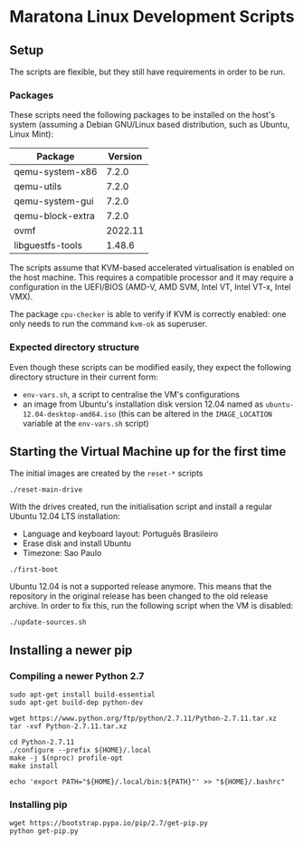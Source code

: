 # Maratona Linux Development Scripts

## Setup

The scripts are flexible, but they still have requirements in order to be run.

### Packages

These scripts need the following packages to be installed on the host's system
(assuming a Debian GNU/Linux based distribution, such as Ubuntu, Linux Mint):

|Package         |Version|
|----------------|-------|
|qemu-system-x86 |7.2.0  |
|qemu-utils      |7.2.0  |
|qemu-system-gui |7.2.0  |
|qemu-block-extra|7.2.0  |
|ovmf            |2022.11|
|libguestfs-tools|1.48.6 |

The scripts assume that KVM-based accelerated virtualisation is enabled on the
host machine. This requires a compatible processor and it may require a
configuration in the UEFI/BIOS (AMD-V, AMD SVM, Intel VT, Intel VT-x,
Intel VMX).

The package `cpu-checker` is able to verify if KVM is correctly enabled: one
only needs to run the command `kvm-ok` as superuser.

### Expected directory structure

Even though these scripts can be modified easily, they expect the following
directory structure in their current form:

- `env-vars.sh`, a script to centralise the VM's configurations
- an image from Ubuntu's installation disk version 12.04 named as
`ubuntu-12.04-desktop-amd64.iso` (this can be altered in the `IMAGE_LOCATION`
variable at the `env-vars.sh` script)

## Starting the Virtual Machine up for the first time

The initial images are created by the `reset-*` scripts

```
./reset-main-drive
```

With the drives created, run the initialisation script and install a regular
Ubuntu 12.04 LTS installation:

- Language and keyboard layout: Português Brasileiro
- Erase disk and install Ubuntu
- Timezone: Sao Paulo

```
./first-boot
```

Ubuntu 12.04 is not a supported release anymore. This means that the repository
in the original release has been changed to the old release archive. In order to
fix this, run the following script when the VM is disabled:

```
./update-sources.sh
```

## Installing a newer pip

### Compiling a newer Python 2.7

```
sudo apt-get install build-essential
sudo apt-get build-dep python-dev

wget https://www.python.org/ftp/python/2.7.11/Python-2.7.11.tar.xz
tar -xvf Python-2.7.11.tar.xz

cd Python-2.7.11
./configure --prefix ${HOME}/.local
make -j $(nproc) profile-opt
make install

echo 'export PATH="${HOME}/.local/bin:${PATH}"' >> "${HOME}/.bashrc"
```

### Installing pip

```
wget https://bootstrap.pypa.io/pip/2.7/get-pip.py
python get-pip.py
```